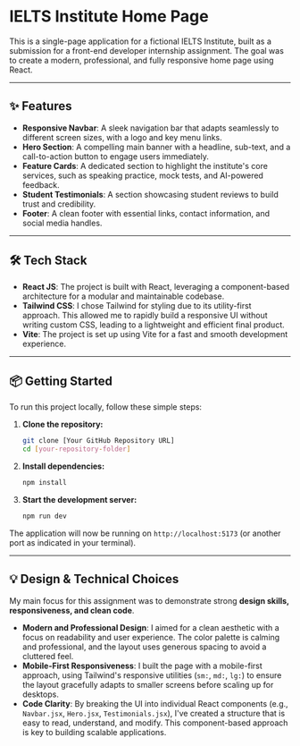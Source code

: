 # IELTS Institute Home Page

This is a single-page application for a fictional IELTS Institute, built as a submission for a front-end developer internship assignment. The goal was to create a modern, professional, and fully responsive home page using React.

---

## ✨ Features

- **Responsive Navbar**: A sleek navigation bar that adapts seamlessly to different screen sizes, with a logo and key menu links.
- **Hero Section**: A compelling main banner with a headline, sub-text, and a call-to-action button to engage users immediately.
- **Feature Cards**: A dedicated section to highlight the institute's core services, such as speaking practice, mock tests, and AI-powered feedback.
- **Student Testimonials**: A section showcasing student reviews to build trust and credibility.
- **Footer**: A clean footer with essential links, contact information, and social media handles.

---

## 🛠️ Tech Stack

- **React JS**: The project is built with React, leveraging a component-based architecture for a modular and maintainable codebase.
- **Tailwind CSS**: I chose Tailwind for styling due to its utility-first approach. This allowed me to rapidly build a responsive UI without writing custom CSS, leading to a lightweight and efficient final product.
- **Vite**: The project is set up using Vite for a fast and smooth development experience.

---

## 📦 Getting Started

To run this project locally, follow these simple steps:

1.  **Clone the repository:**
    ```bash
    git clone [Your GitHub Repository URL]
    cd [your-repository-folder]
    ```

2.  **Install dependencies:**
    ```bash
    npm install
    ```

3.  **Start the development server:**
    ```bash
    npm run dev
    ```

The application will now be running on `http://localhost:5173` (or another port as indicated in your terminal).

---

## 💡 Design & Technical Choices

My main focus for this assignment was to demonstrate strong **design skills, responsiveness, and clean code**.

-   **Modern and Professional Design**: I aimed for a clean aesthetic with a focus on readability and user experience. The color palette is calming and professional, and the layout uses generous spacing to avoid a cluttered feel.
-   **Mobile-First Responsiveness**: I built the page with a mobile-first approach, using Tailwind's responsive utilities (`sm:`, `md:`, `lg:`) to ensure the layout gracefully adapts to smaller screens before scaling up for desktops.
-   **Code Clarity**: By breaking the UI into individual React components (e.g., `Navbar.jsx`, `Hero.jsx`, `Testimonials.jsx`), I've created a structure that is easy to read, understand, and modify. This component-based approach is key to building scalable applications.